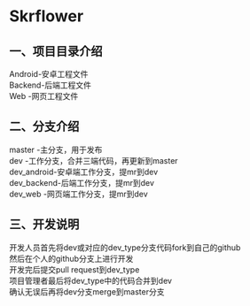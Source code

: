 # Skrflower

## 一、项目目录介绍   

Android-安卓工程文件   
Backend-后端工程文件   
Web    -网页工程文件   

## 二、分支介绍   

master     -主分支，用于发布    
dev        -工作分支，合并三端代码，再更新到master      
dev_android-安卓端工作分支，提mr到dev     
dev_backend-后端工作分支，提mr到dev     
dev_web    -网页端工作分支，提mr到dev     

## 三、开发说明

开发人员首先将dev或对应的dev_type分支代码fork到自己的github    
然后在个人的github分支上进行开发   
开发完后提交pull request到dev_type    
项目管理者最后将dev_type中的代码合并到dev    
确认无误后再将dev分支merge到master分支

